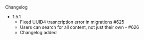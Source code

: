 Changelog

- 1.5.1
    - Fixed UUID4 trasncription error in migrations #625
    - Users can search for all content, not just their own - #626
    - Changelog added
